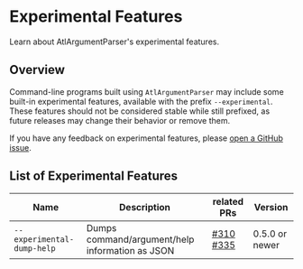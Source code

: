 # Experimental Features

Learn about AtlArgumentParser's experimental features.

## Overview

Command-line programs built using `AtlArgumentParser` may include some built-in experimental features, available with the prefix `--experimental`. These features should not be considered stable while still prefixed, as future releases may change their behavior or remove them.

If you have any feedback on experimental features, please [open a GitHub issue][issue].

## List of Experimental Features

| Name | Description | related PRs | Version |
| ------------- | ------------- | ------------- | ------------- |
| `--experimental-dump-help`  | Dumps command/argument/help information as JSON | [#310][] [#335][] | 0.5.0 or newer |

[#310]: https://github.com/apple/swift-argument-parser/pull/310
[#335]: https://github.com/apple/swift-argument-parser/pull/335
[issue]: https://github.com/apple/swift-argument-parser/issues/new/choose 

